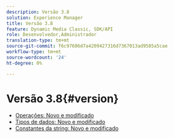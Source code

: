 ```yaml
---
description: Versão 3.8
solution: Experience Manager
title: Versão 3.8
feature: Dynamic Media Classic, SDK/API
role: Desenvolvedor,Administrador
translation-type: tm+mt
source-git-commit: f6c97606d7a4209427316d7367013ad9585a5cae
workflow-type: tm+mt
source-wordcount: '24'
ht-degree: 0%

---
```



# Versão 3.8{#version}

* [Operações: Novo e modificado](r-3-8-operations.md)
* [Tipos de dados: Novo e modificado](r-3-8-types.md)
* [Constantes da string: Novo e modificado](r-3-8-string-constants.md)
